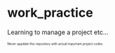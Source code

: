# work_practice
Learning to manage a project etc...

<span style="font-size:0.5em;">Never uppdate this repository with actual important project codes.</span>
